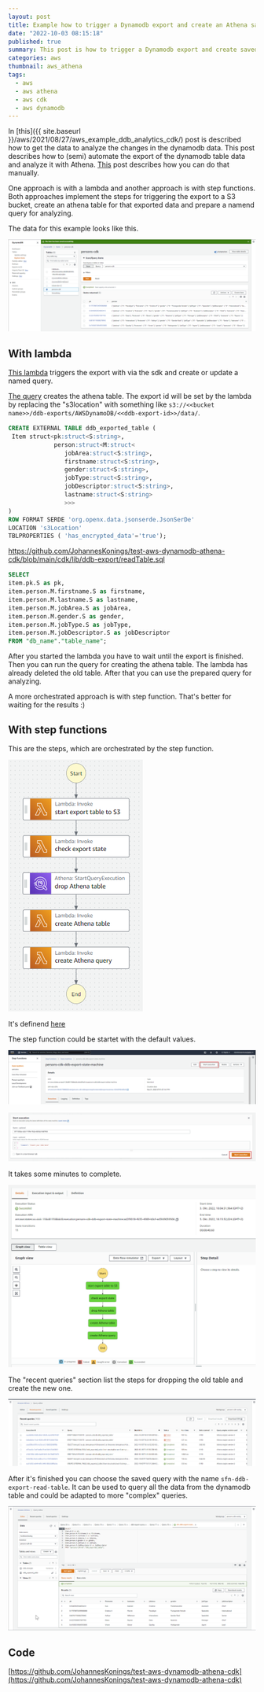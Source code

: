 ```yaml
---
layout: post
title: Example how to trigger a Dynamodb export and create an Athena saved query with CDK
date: "2022-10-03 08:15:18"
published: true
summary: This post is how to trigger a Dynamodb export and create saved query to create a Athena table from the exported data
categories: aws
thumbnail: aws_athena
tags:
  - aws
  - aws athena
  - aws cdk
  - aws dynamodb
---
```


In [this]({{ site.baseurl }}/aws/2021/08/27/aws_example_ddb_analytics_cdk/) post is described how to get the data to analyze the changes in the dynamodb data. This post describes how to (semi) automate the export of the dynamodb table data and analyze it with Athena. [This](https://aws.amazon.com/de/blogs/aws/new-export-amazon-dynamodb-table-data-to-data-lake-amazon-s3/) post describes how you can do that manually.

One approach is with a lambda and another approach is with step functions. Both approaches implement the steps for triggering the export to a S3 bucket, create an athena table for that exported data and prepare a namend query for analyzing.

The data for this example looks like this.

![ddb export ddb data](./ddb-export-ddb-data.png)

## With lambda

[This lambda](https://github.com/JohannesKonings/test-aws-dynamodb-athena-cdk/blob/main/cdk/lib/ddb-export/ddb-export.lambda-function-ddb-export.ts) triggers the export with via the sdk and create or update a named query.

[The query](https://github.com/JohannesKonings/test-aws-dynamodb-athena-cdk/blob/main/cdk/lib/ddb-export/createTable.sql) creates the athena table. The export id will be set by the lambda by replacing the "s3location" with something like `s3://<<bucket name>>/ddb-exports/AWSDynamoDB/<<ddb-export-id>>/data/`.

```sql
CREATE EXTERNAL TABLE ddb_exported_table (
 Item struct<pk:struct<S:string>,
             person:struct<M:struct<
                jobArea:struct<S:string>,
                firstname:struct<S:string>,
                gender:struct<S:string>,
                jobType:struct<S:string>,
                jobDescriptor:struct<S:string>,
                lastname:struct<S:string>
                >>>
)
ROW FORMAT SERDE 'org.openx.data.jsonserde.JsonSerDe'
LOCATION 's3Location'
TBLPROPERTIES ( 'has_encrypted_data'='true');
```

<https://github.com/JohannesKonings/test-aws-dynamodb-athena-cdk/blob/main/cdk/lib/ddb-export/readTable.sql>

```sql
SELECT
item.pk.S as pk,
item.person.M.firstname.S as firstname,
item.person.M.lastname.S as lastname,
item.person.M.jobArea.S as jobArea,
item.person.M.gender.S as gender,
item.person.M.jobType.S as jobType,
item.person.M.jobDescriptor.S as jobDescriptor
FROM "db_name"."table_name";
```

After you started the lambda you have to wait until the export is finished. Then you can run the query for creating the athena table. The lambda has already deleted the old table. After that you can use the prepared query for analyzing.

A more orchestrated approach is with step function. That's better for waiting for the results :)

## With step functions

This are the steps, which are orchestrated by the step function.

![ddb export sfn](./ddb-export-sfn.png)

It's definend [here](https://github.com/JohannesKonings/test-aws-dynamodb-athena-cdk/blob/main/cdk/lib/ddb-export/ddb-export-step-function.ts)

The step function could be startet with the default values.

![ddb export sfn start 1](./ddb-export-sfn-start-1.png)

![ddb export sfn start 2](./ddb-export-sfn-start-2.png)

It takes some minutes to complete.

![ddb export sfn run](./ddb-export-sfn-run.png)

The "recent queries" section list the steps for dropping the old table and create the new one.

![ddb export sfn athena recent queries](./ddb-export-sfn-recent-queries.png)

After it's finished you can choose the saved query with the name `sfn-ddb-export-read-table`. It can be used to query all the data from the dynamodb table and could be adapted to more "complex" queries.

![ddb export sfn athena query](./ddb-export-sfn-athena-query.png)

## Code

[https://github.com/JohannesKonings/test-aws-dynamodb-athena-cdk](https://github.com/JohannesKonings/test-aws-dynamodb-athena-cdk)

